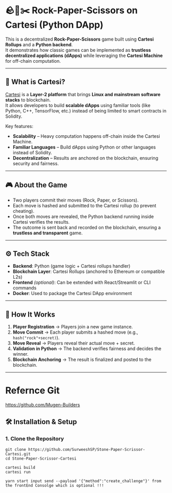 # 🪨📄✂️ Rock-Paper-Scissors on Cartesi (Python DApp)

This is a decentralized **Rock-Paper-Scissors** game built using **Cartesi Rollups** and a **Python backend**.  
It demonstrates how classic games can be implemented as **trustless decentralized applications (dApps)** while leveraging the **Cartesi Machine** for off-chain computation.

---

## 🔎 What is Cartesi?

[Cartesi](https://cartesi.io/) is a **Layer-2 platform** that brings **Linux and mainstream software stacks** to blockchain.  
It allows developers to build **scalable dApps** using familiar tools (like Python, C++, TensorFlow, etc.) instead of being limited to smart contracts in Solidity.  

Key features:
- **Scalability** – Heavy computation happens off-chain inside the Cartesi Machine.  
- **Familiar Languages** – Build dApps using Python or other languages instead of Solidity.  
- **Decentralization** – Results are anchored on the blockchain, ensuring security and fairness.  

---

## 🎮 About the Game

- Two players commit their moves (Rock, Paper, or Scissors).  
- Each move is hashed and submitted to the Cartesi rollup (to prevent cheating).  
- Once both moves are revealed, the Python backend running inside Cartesi verifies the results.  
- The outcome is sent back and recorded on the blockchain, ensuring a **trustless and transparent** game.  

---

## ⚙️ Tech Stack

- **Backend**: Python (game logic + Cartesi rollups handler)  
- **Blockchain Layer**: Cartesi Rollups (anchored to Ethereum or compatible L2s)  
- **Frontend** *(optional)*: Can be extended with React/Streamlit or CLI commands  
- **Docker**: Used to package the Cartesi DApp environment  

---

## 🚀 How It Works

1. **Player Registration** → Players join a new game instance.  
2. **Move Commit** → Each player submits a hashed move (e.g., `hash("rock"+secret)`).  
3. **Move Reveal** → Players reveal their actual move + secret.  
4. **Validation in Python** → The backend verifies fairness and decides the winner.  
5. **Blockchain Anchoring** → The result is finalized and posted to the blockchain.  

---

# Refernce Git
https://github.com/Mugen-Builders

## 🛠️ Installation & Setup

### 1. Clone the Repository
```wsl 
git clone https://github.com/SurweeshSP/Stone-Paper-Scrissor-Cartesi.git
cd Stone-Paper-Scrissor-Cartesi

cartesi build
cartesi run

yarn start input send --payload '{"method":"create_challenge"}' from the frontEnd Consolge which is optional !!!
